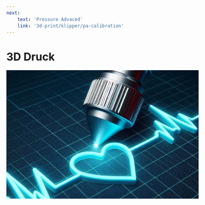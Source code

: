 ```yaml
---
next: 
    text: 'Pressure Advaced'
    link: '3d-print/klipper/pa-calibration'
---
```


# 3D Druck

![Benchy](../assets/images/3ddruck.webp)